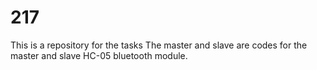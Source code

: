# 217
This is a repository for the tasks
The master and slave are codes for the master and slave HC-05 bluetooth module. 
